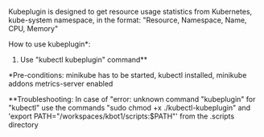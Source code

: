 Kubeplugin is designed to get resource usage statistics from Kubernetes, kube-system namespace, in the format: "Resource, Namespace, Name, CPU, Memory"

How to use kubeplugin*:
1. Use "kubectl kubeplugin" command**

*Pre-conditions: minikube has to be started, kubectl installed, minikube addons metrics-server enabled

**Troubleshooting:
In case of "error: unknown command "kubeplugin" for "kubectl" use the commands "sudo chmod +x ./kubectl-kubeplugin" and 'export PATH="/workspaces/kbot1/scripts:$PATH"' from the .scripts directory